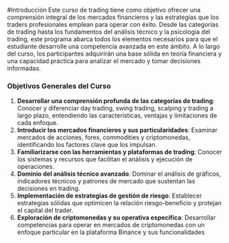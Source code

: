 #Introducción 
Este curso de trading tiene como objetivo ofrecer una comprensión integral de los mercados financieros y las estrategias que los traders profesionales emplean para operar con éxito. Desde las categorías de trading hasta los fundamentos del análisis técnico y la psicología del trading, este programa abarca todos los elementos necesarios para que el estudiante desarrolle una competencia avanzada en este ámbito. A lo largo del curso, los participantes adquirirán una base sólida en teoría financiera y una capacidad práctica para analizar el mercado y tomar decisiones informadas.

### Objetivos Generales del Curso
1. **Desarrollar una comprensión profunda de las categorías de trading**: Conocer y diferenciar day trading, swing trading, scalping y trading a largo plazo, entendiendo las características, ventajas y limitaciones de cada enfoque.
2. **Introducir los mercados financieros y sus particularidades**: Examinar mercados de acciones, forex, commodities y criptomonedas, identificando los factores clave que los impulsan.
3. **Familiarizarse con las herramientas y plataformas de trading**: Conocer los sistemas y recursos que facilitan el análisis y ejecución de operaciones.
4. **Dominio del análisis técnico avanzado**: Dominar el análisis de gráficos, indicadores técnicos y patrones de mercado que sustentan las decisiones en trading.
5. **Implementación de estrategias de gestión de riesgo**: Establecer estrategias sólidas que optimicen la relación riesgo-beneficio y protejan el capital del trader.
6. **Exploración de criptomonedas y su operativa específica**: Desarrollar competencias para operar en mercados de criptomonedas con un enfoque particular en la plataforma Binance y sus funcionalidades
